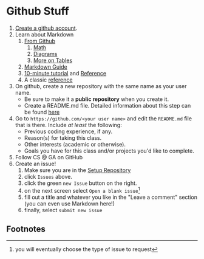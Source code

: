 # Github Stuff

1. [Create a github account](https://github.com/signup).
2. Learn about Markdown
   1. [From Github](https://guides.github.com/features/mastering-markdown/)
      1. [Math](https://docs.github.com/en/get-started/writing-on-github/working-with-advanced-formatting/writing-mathematical-expressions)
      2. [Diagrams](https://docs.github.com/en/get-started/writing-on-github/working-with-advanced-formatting/creating-diagrams)
      3. [More on Tables](https://docs.github.com/en/get-started/writing-on-github/working-with-advanced-formatting/organizing-information-with-tables)
   2. [Markdown Guide](https://www.markdownguide.org/cheat-sheet/)
   3. [10-minute tutorial](https://commonmark.org/help/tutorial/) and [Reference](https://commonmark.org/help/)
   4. A classic [reference](https://daringfireball.net/projects/markdown/basics)
3. On github, create a new repository with the same name as your user name.
   - Be sure to make it a **public repository** when you create it. 
   - Create a README.md file. Detailed information about this step can be found [here](https://docs.github.com/en/account-and-profile/setting-up-and-managing-your-github-profile/customizing-your-profile/managing-your-profile-readme) 
5. Go to `https://github.com/<your user name>` and edit the `README.md` file that is there. Include _at least_ the following: 
   - Previous coding experience, if any. 
   - Reason(s) for taking this class. 
   - Other interests (academic or otherwise). 
   - Goals you have for this class and/or projects you'd like to complete. 
6. Follow CS @ GA on GitHub
7. Create an issue!
   1. Make sure you are in the [Setup Repository](https://github.com/CS-at-GA/00---Setup)
   2. click `Issues` above.
   3. click the green `new Issue` button on the right.
   4. on the next screen select `Open a blank issue`[^1]
   5. fill out a title and whatever you like in the "Leave a comment" section (you can even use Markdown here!)
   6. finally, select `submit new issue`

<!-- Footnotes -->
## Footnotes
[^1]: you will eventually choose the type of issue to request


